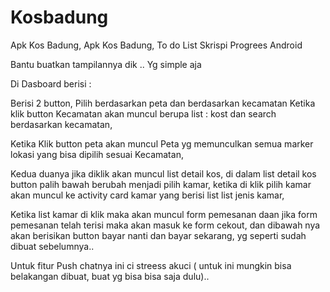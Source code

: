 # Kosbadung
Apk Kos Badung,
Apk Kos Badung, To do List Skrispi Progrees Android

Bantu buatkan tampilannya dik .. Yg simple aja

Di Dasboard berisi :

Berisi 2 button, Pilih berdasarkan peta dan berdasarkan kecamatan
Ketika klik button Kecamatan akan muncul berupa list : kost dan search berdasarkan kecamatan,

Ketika Klik button peta akan muncul Peta yg memunculkan semua marker lokasi yang bisa dipilih sesuai Kecamatan,

Kedua duanya jika diklik akan muncul list detail kos, di dalam list detail kos button palih bawah berubah menjadi pilih kamar, ketika di klik pilih kamar akan muncul ke activity card kamar yang berisi list list jenis kamar,

Ketika list kamar di klik maka akan muncul form pemesanan daan jika form pemesanan telah terisi maka akan masuk ke form cekout, dan dibawah nya akan berisikan button bayar nanti dan bayar sekarang, yg seperti sudah dibuat sebelumnya..

Untuk fitur Push chatnya ini ci streess akuci ( untuk ini mungkin bisa belakangan dibuat, buat yg bisa bisa saja dulu)..
